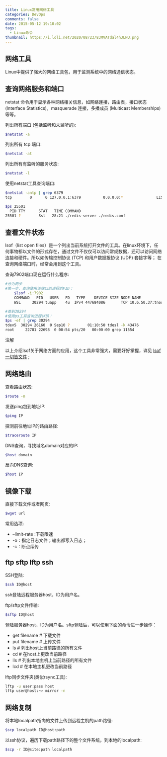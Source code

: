```yaml
---
title: Linux常用网络工具
categories: DevOps 
comments: false
date: 2015-05-12 19:10:02
tags:
  - Linux命令
thumbnail: https://i.loli.net/2020/08/23/83MVATdal4hJLNU.png
---
```


## 网络工具

Linux中提供了强大的网络工具包，用于监测系统中的网络通信状态。

<!--more-->

## 查询网络服务和端口

netstat 命令用于显示各种网络相关信息，如网络连接，路由表，接口状态 (Interface Statistics)，masquerade 连接，多播成员 (Multicast Memberships) 等等。

列出所有端口 (包括监听和未监听的):

```bash
$netstat -a
```

列出所有 tcp 端口:

```bash
$netstat -at
```

列出所有有监听的服务状态:

```bash
$netstat -l
```

使用netstat工具查询端口:

```bash
$netstat -antp | grep 6379
tcp        0      0 127.0.0.1:6379          0.0.0.0:*               LISTEN      25501/redis-server

$ps 25501
  PID TTY      STAT   TIME COMMAND
25501 ?        Ssl   28:21 ./redis-server ./redis.conf
```

## 查看文件状态

lsof（list open files）是一个列出当前系统打开文件的工具。在linux环境下，任何事物都以文件的形式存在，通过文件不仅仅可以访问常规数据，还可以访问网络连接和硬件。所以如传输控制协议 (TCP) 和用户数据报协议 (UDP) 套接字等； 在查询网络端口时，经常会用到这个工具。

查询7902端口现在运行什么程序:

```bash
#分为两步
#第一步，查询使用该端口的进程的PID；
    $lsof -i:7902
    COMMAND   PID   USER   FD   TYPE    DEVICE SIZE NODE NAME
    WSL     30294 tuapp    4u  IPv4 447684086       TCP 10.6.50.37:tnos-dp (LISTEN)

#查到30294
#使用ps工具查询进程详情：
$ps -ef | grep 30294
tdev5  30294 26160  0 Sep10 ?        01:10:50 tdesl -k 43476
root     22781 22698  0 00:54 pts/20   00:00:00 grep 11554
```

注解

以上介绍lsof关于网络方面的应用，这个工具非常强大，需要好好掌握，详见 [lsof 一切皆文件](https://linuxtools-rst.readthedocs.io/zh_CN/latest/tool/lsof.html#lsof) ;

## 网络路由

查看路由状态:

```bash
$route -n
```

发送ping包到地址IP:

```bash
$ping IP
```

探测前往地址IP的路由路径:

```bash
$traceroute IP
```

DNS查询，寻找域名domain对应的IP:

```bash
$host domain
```

反向DNS查询:

```bash
$host IP
```

## 镜像下载

直接下载文件或者网页:

```bash
$wget url
```

常用选项:

- –limit-rate :下载限速
- -o：指定日志文件；输出都写入日志；
- -c：断点续传

## ftp sftp lftp ssh

SSH登陆:

```bash
$ssh ID@host
```

ssh登陆远程服务器host，ID为用户名。

ftp/sftp文件传输:

```bash
$sftp ID@host
```

登陆服务器host，ID为用户名。sftp登陆后，可以使用下面的命令进一步操作：

- get filename # 下载文件
- put filename # 上传文件
- ls # 列出host上当前路径的所有文件
- cd # 在host上更改当前路径
- lls # 列出本地主机上当前路径的所有文件
- lcd # 在本地主机更改当前路径

lftp同步文件夹(类似rsync工具):

```bash
lftp -u user:pass host
lftp user@host:~> mirror -n
```

## 网络复制

将本地localpath指向的文件上传到远程主机的path路径:

```bash
$scp localpath ID@host:path
```

以ssh协议，遍历下载path路径下的整个文件系统，到本地的localpath:

```bash
$scp -r ID@site:path localpath
```

